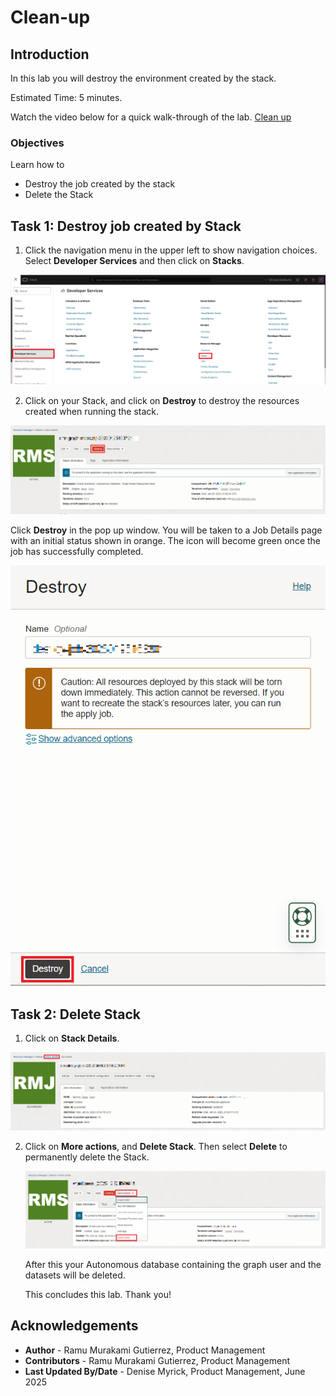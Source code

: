 # Clean-up

## Introduction

In this lab you will destroy the environment created by the stack.

Estimated Time: 5 minutes.

Watch the video below for a quick walk-through of the lab.
[Clean up](videohub:1_uf4pv1t0)

### Objectives

Learn how to

- Destroy the job created by the stack
- Delete the Stack

## Task 1: Destroy job created by Stack

1. Click the navigation menu in the upper left to show navigation choices. Select **Developer Services** and then click on **Stacks**.

  ![Steps on how to get to Stack in the OCI navigation menu](./images/stack-in-oci-v2.png "")

2. Click on your Stack, and click on **Destroy** to destroy the resources created when running the stack.

  ![Shows how to destroy the stack](./images/destroy-stack.png "")

  Click **Destroy** in the pop up window. You will be taken to a Job Details page with an initial status shown in orange. The icon will become green once the job has successfully completed.

  ![Shows how to destroy the stack final step](./images/destroy-final.png "")

## Task 2: Delete Stack

1. Click on **Stack Details**.

  ![How to get back to Stack Details](./images/stack-details.png "")

2. Click on **More actions**, and **Delete Stack**. Then select **Delete** to permanently delete the Stack.

    ![Steps on how to delete Stack](./images/delete-stack.png "")

    After this your Autonomous database containing the graph user and the datasets will be deleted.

    This concludes this lab. Thank you!

## Acknowledgements

- **Author** - Ramu Murakami Gutierrez, Product Management
- **Contributors** - Ramu Murakami Gutierrez, Product Management
- **Last Updated By/Date** - Denise Myrick, Product Management, June 2025
